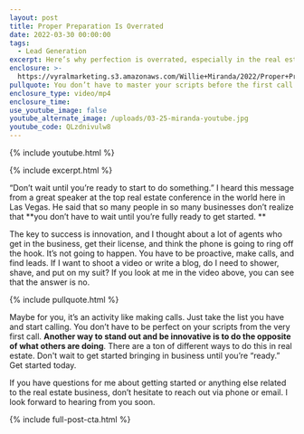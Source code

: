 ```yaml
---
layout: post
title: Proper Preparation Is Overrated
date: 2022-03-30 00:00:00
tags:
  - Lead Generation
excerpt: Here’s why perfection is overrated, especially in the real estate business.
enclosure: >-
  https://vyralmarketing.s3.amazonaws.com/Willie+Miranda/2022/Proper+Preparation+Is+Overrated.mp4
pullquote: You don’t have to master your scripts before the first call.
enclosure_type: video/mp4
enclosure_time:
use_youtube_image: false
youtube_alternate_image: /uploads/03-25-miranda-youtube.jpg
youtube_code: QLzdnivulw8
---
```

{% include youtube.html %}

{% include excerpt.html %}

“Don’t wait until you’re ready to start to do something.” I heard this message from a great speaker at the top real estate conference in the world here in Las Vegas. He said that so many people in so many businesses don’t realize that **you don’t have to wait until you’re fully ready to get started. **

The key to success is innovation, and I thought about a lot of agents who get in the business, get their license, and think the phone is going to ring off the hook. It’s not going to happen. You have to be proactive, make calls, and find leads. If I want to shoot a video or write a blog, do I need to shower, shave, and put on my suit? If you look at me in the video above, you can see that the answer is no.

{% include pullquote.html %}

Maybe for you, it’s an activity like making calls. Just take the list you have and start calling. You don’t have to be perfect on your scripts from the very first call. **Another way to stand out and be innovative is to do the opposite of what others are doing**. There are a ton of different ways to do this in real estate. Don't wait to get started bringing in business until you’re “ready.” Get started today.

If you have questions for me about getting started or anything else related to the real estate business, don’t hesitate to reach out via phone or email. I look forward to hearing from you soon.

{% include full-post-cta.html %}
